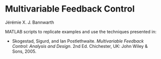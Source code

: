 # Multivariable Feedback Control

Jérémie X. J. Bannwarth

MATLAB scripts to replicate examples and use the techniques presented in:

- Skogestad, Sigurd, and Ian Postlethwaite. _Multivariable Feedback Control: Analysis and Design_. 2nd Ed. Chichester, UK: John Wiley & Sons, 2005.
